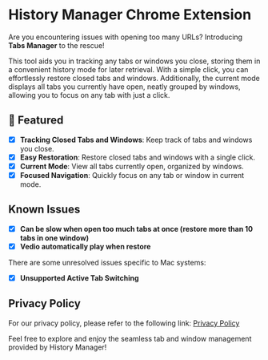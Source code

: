 # History Manager Chrome Extension

Are you encountering issues with opening too many URLs? Introducing **Tabs Manager** to the rescue!

This tool aids you in tracking any tabs or windows you close, storing them in a convenient history mode for later retrieval. With a simple click, you can effortlessly restore closed tabs and windows. Additionally, the current mode displays all tabs you currently have open, neatly grouped by windows, allowing you to focus on any tab with just a click.

## 📰 Featured

- [x] **Tracking Closed Tabs and Windows**: Keep track of tabs and windows you close.
- [x] **Easy Restoration**: Restore closed tabs and windows with a single click.
- [x] **Current Mode**: View all tabs currently open, organized by windows.
- [x] **Focused Navigation**: Quickly focus on any tab or window in current mode.

## Known Issues

- [x] **Can be slow when open too much tabs at once (restore more than 10 tabs in one window)**
- [x] **Vedio automatically play when restore**
      
There are some unresolved issues specific to Mac systems:

- [x] **Unsupported Active Tab Switching**

## Privacy Policy

For our privacy policy, please refer to the following link: [Privacy Policy](https://github.com/zz9tf/OneClickRestore/blob/main/Privacy%20policy.md)

Feel free to explore and enjoy the seamless tab and window management provided by History Manager!
